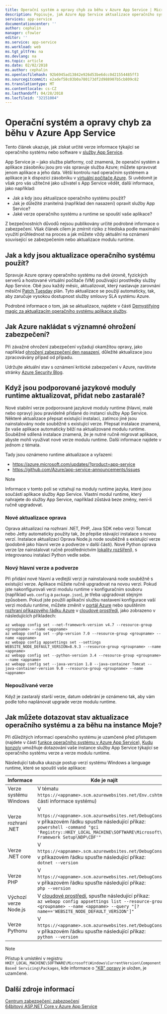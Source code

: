 ```yaml
---
title: Operační systém a opravy chyb za běhu v Azure App Service | Microsoft Docs
description: Popisuje, jak Azure App Service aktualizace operačního systému a moduly runtime a jak můžete získat aktualizovat oznámení.
services: app-service
documentationcenter: ''
author: cephalin
manager: cfowler
editor: ''
ms.service: app-service
ms.workload: web
ms.tgt_pltfrm: na
ms.devlang: na
ms.topic: article
ms.date: 02/02/2018
ms.author: cephalin
ms.openlocfilehash: 92b6945ad13842e926d53be6dcc0d21554485ff3
ms.sourcegitcommit: e2adef58c03b0a780173df2d988907b5cb809c82
ms.translationtype: MT
ms.contentlocale: cs-CZ
ms.lasthandoff: 04/28/2018
ms.locfileid: "32151004"
---
```

# <a name="os-and-runtime-patching-in-azure-app-service"></a>Operační systém a opravy chyb za běhu v Azure App Service

Tento článek ukazuje, jak získat určité verze informace týkající se operačního systému nebo software v [služby App Service](app-service-web-overview.md). 

App Service je – jako služba platformy, což znamená, že operační systém a aplikace zásobníku jsou pro vás spravuje služba Azure; můžete spravovat jenom aplikace a jeho data. Větší kontrolu nad operačním systémem a aplikace je k dispozici zásobníku v [virtuální počítače Azure](https://docs.microsoft.com/azure/virtual-machines/). Si uvědomit je však pro vás užitečné jako uživatel s App Service vědět, další informace, jako například:

-   Jak a kdy jsou aktualizace operačního systému použít?
-   Jak je důležité zranitelná (například den nasazení) opravit služby App Service?
-   Jaké verze operačního systému a runtime se spouští vaše aplikace?

Z bezpečnostních důvodů nejsou publikovány určité podrobné informace o zabezpečení. Však článek cílem je zmírnit riziko z hlediska podle maximální využití průhlednost na proces a jak můžete vždy aktuální na oznámení související se zabezpečením nebo aktualizace modulu runtime.

## <a name="how-and-when-are-os-updates-applied"></a>Jak a kdy jsou aktualizace operačního systému použít?

Spravuje Azure opravy operačního systému na dvě úrovně, fyzických serverů a hostované virtuální počítače (VM) používající prostředky služby App Service. Obě jsou každý měsíc, aktualizovat, který nastavuje zarovnání měsíční [Patch Tuesday](https://technet.microsoft.com/security/bulletins.aspx) plán. Tyto aktualizace se použijí automaticky, tak, aby zaručuje vysokou dostupnost služby smlouvy SLA systému Azure. 

Podrobné informace o tom, jak se aktualizace, najdete v části [Demystifying magic za aktualizacím operačního systému aplikace služby](https://blogs.msdn.microsoft.com/appserviceteam/2018/01/18/demystifying-the-magic-behind-app-service-os-updates/).

## <a name="how-does-azure-deal-with-significant-vulnerabilities"></a>Jak Azure nakládat s významné ohrožení zabezpečení?

Při závažné ohrožení zabezpečení vyžadují okamžitou opravy, jako například [ohrožení zabezpečení den nasazení](https://wikipedia.org/wiki/Zero-day_(computing)), důležité aktualizace jsou zpracovávány případ od případu.

Udržujte aktuální stav s oznámení kritické zabezpečení v Azure, navštivte stránky [Azure Security Blog](https://azure.microsoft.com/blog/topics/security/). 

## <a name="when-are-supported-language-runtimes-updated-added-or-deprecated"></a>Když jsou podporované jazykové moduly runtime aktualizovat, přidat nebo zastaralé?

Nové stabilní verze podporované jazykové moduly runtime (hlavní, malé nebo opravy) jsou pravidelně přidané do instancí služby App Service. Některé aktualizace přepsat existující instalaci, zatímco jiné jsou nainstalovány node souběžně s existující verze. Přepsat instalace znamená, že vaše aplikace automaticky běží na aktualizované modulu runtime. Souběžně sdílená instalace znamená, že je nutné ručně migrovat aplikace, abyste mohli využívat nové verze modulu runtime. Další informace najdete v jednom z témata.

Tady jsou oznámeno runtime aktualizace a vyřazení:

- https://azure.microsoft.com/updates/?product=app-service 
- https://github.com/Azure/app-service-announcements/issues

> [!NOTE] 
> Informace v tomto poli se vztahují na moduly runtime jazyka, které jsou součástí aplikace služby App Service. Vlastní modul runtime, který nahrajete do služby App Service, například zůstává beze změny, není-li ručně upgradovat.
>
>

### <a name="new-patch-updates"></a>Nové aktualizace oprava

Oprava aktualizací na rozhraní .NET, PHP, Java SDK nebo verzi Tomcat nebo Jetty automaticky použity tak, že přepíše stávající instalace s novou verzí. Instalace aktualizací Oprava Node.js node souběžně s existující verze (podobně jako hlavní verze a podverze v další části). Nové Python oprava verze lze nainstalovat ručně prostřednictvím [lokality rozšíření](https://www.siteextensions.net/packages?q=Tags%3A%22python%22)), s integrovanou instalací Python vedle sebe.

### <a name="new-major-and-minor-versions"></a>Nový hlavní verze a podverze

Při přidání nové hlavní a vedlejší verzi je nainstalovaná node souběžně s existující verze. Aplikace můžete ručně upgradovat na novou verzi. Pokud jste nakonfigurovali verzi modulu runtime v konfiguračním souboru (například `web.config` a `package.json`), je třeba upgradovat stejným způsobem. Pokud jste použili aplikační službu nastavení konfigurace vaší verzi modulu runtime, můžete změnit v [portál Azure](https://portal.azure.com) nebo spuštěním [rozhraní příkazového řádku Azure](https://docs.microsoft.com/cli/azure/get-started-with-azure-cli) v [cloudové prostředí](../cloud-shell/overview.md), jako zobrazeno v následujících příkladech:

```azurecli-interactive
az webapp config set --net-framework-version v4.7 --resource-group <groupname> --name <appname>
az webapp config set --php-version 7.0 --resource-group <groupname> --name <appname>
az webapp config appsettings set --settings WEBSITE_NODE_DEFAULT_VERSION=8.9.3 --resource-group <groupname> --name <appname>
az webapp config set --python-version 3.4 --resource-group <groupname> --name <appname>
az webapp config set --java-version 1.8 --java-container Tomcat --java-container-version 9.0 --resource-group <groupname> --name <appname>
```

### <a name="deprecated-versions"></a>Nepoužívané verze

Když je zastaralý starší verze, datum odebrání je oznámeno tak, aby vám podle toho naplánovat upgrade verze modulu runtime. 

## <a name="how-can-i-query-os-and-runtime-update-status-on-my-instances"></a>Jak můžete dotazovat stav aktualizace operačního systému a za běhu na instance Moje?

Při důležitých informací operačního systému je uzamčené před přístupem (najdete v části [funkce operačního systému v Azure App Service](web-sites-available-operating-system-functionality.md)), [Kudu konzoly](https://github.com/projectkudu/kudu/wiki/Kudu-console) umožňuje dotazování vaše instance služby App Service týkající se operačního systému verze a verze modulu runtime. 

Následující tabulka ukazuje postup verzí systému Windows a language runtime, které se spouští vaše aplikace:

| Informace | Kde je najít |
|-|-|
| Verze systému Windows | V tématu `https://<appname>.scm.azurewebsites.net/Env.cshtml` (v části informace systému) |
| Verze rozhraní .NET | V `https://<appname>.scm.azurewebsites.net/DebugConsole`, v příkazovém řádku spusťte následující příkaz: <br>`powershell -command "gci 'Registry::HKEY_LOCAL_MACHINE\SOFTWARE\Microsoft\Net Framework Setup\NDP\CDF'"` |
| Verze .NET core | V `https://<appname>.scm.azurewebsites.net/DebugConsole`, v příkazovém řádku spusťte následující příkaz: <br> `dotnet --version` |
| Verze PHP | V `https://<appname>.scm.azurewebsites.net/DebugConsole`, v příkazovém řádku spusťte následující příkaz: <br> `php --version` |
| Výchozí verze Node.js | V [cloudové prostředí](../cloud-shell/overview.md), spusťte následující příkaz: <br> `az webapp config appsettings list --resource-group <groupname> --name <appname> --query "[?name=='WEBSITE_NODE_DEFAULT_VERSION']"` |
| Verze Pythonu | V `https://<appname>.scm.azurewebsites.net/DebugConsole`, v příkazovém řádku spusťte následující příkaz: <br> `python --version` |

> [!NOTE]
> Přístup k umístění v registru `HKEY_LOCAL_MACHINE\SOFTWARE\Microsoft\Windows\CurrentVersion\Component Based Servicing\Packages`, kde informace o ["KB" opravy]((https://docs.microsoft.com/security-updates/SecurityBulletins/securitybulletins)) je uložen, je uzamčené.
>
>

## <a name="more-resources"></a>Další zdroje informací

[Centrum zabezpečení: zabezpečení](https://www.microsoft.com/TrustCenter/Security/default.aspx)  
[64bitový ASP.NET Core v Azure App Service](https://gist.github.com/glennc/e705cd85c9680d6a8f1bdb62099c7ac7)
